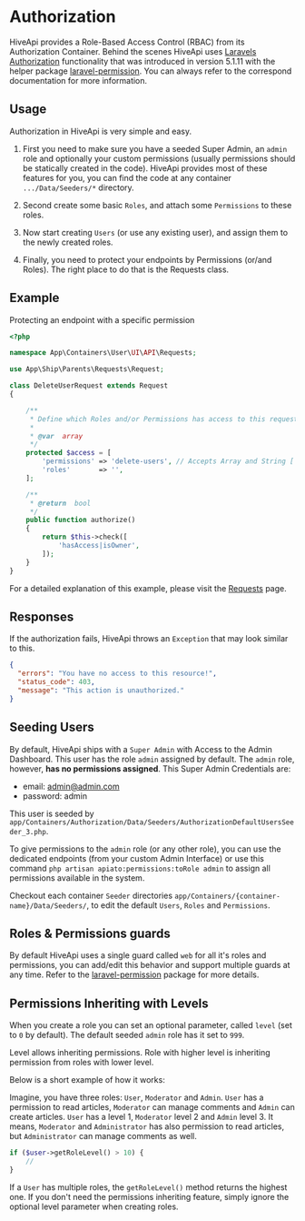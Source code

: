 # Authorization

HiveApi provides a Role-Based Access Control (RBAC) from its Authorization Container. Behind the scenes HiveApi uses 
[Laravels Authorization](https://laravel.com/docs/master/authorization) functionality that was introduced in version 
5.1.11 with the helper package [laravel-permission](https://github.com/spatie/laravel-permission). You can always refer 
to the correspond documentation for more information.

## Usage 

Authorization in HiveApi is very simple and easy. 

1) First you need to make sure you have a seeded Super Admin, an `admin` role and optionally your custom permissions 
(usually permissions should be statically created in the code). HiveApi provides most of these features for you, you 
can find the code at any container `.../Data/Seeders/*` directory.

2) Second create some basic `Roles`, and attach some `Permissions` to these roles.

3) Now start creating `Users` (or use any existing user), and assign them to the newly created roles.

4) Finally, you need to protect your endpoints by Permissions (or/and Roles). The right place to do that is the Requests class.

## Example 

Protecting an endpoint with a specific permission

```php
<?php

namespace App\Containers\User\UI\API\Requests;

use App\Ship\Parents\Requests\Request;

class DeleteUserRequest extends Request
{

    /**
     * Define which Roles and/or Permissions has access to this request.
     *
     * @var  array
     */
    protected $access = [
        'permissions' => 'delete-users', // Accepts Array and String ['delete-users', 'create-users'],
        'roles'       => '',
    ];

    /**
     * @return  bool
     */
    public function authorize()
    {
        return $this->check([
            'hasAccess|isOwner',
        ]);
    }
}
```

For a detailed explanation of this example, please visit the [Requests](./../components/requests.html) page.

## Responses

If the authorization fails, HiveApi throws an `Exception` that may look similar to this.

```json
{
  "errors": "You have no access to this resource!",
  "status_code": 403,
  "message": "This action is unauthorized."
}
```

## Seeding Users

By default, HiveApi ships with a `Super Admin` with Access to the Admin Dashboard. This user has the role `admin` 
assigned by default. The `admin` role, however, **has no permissions assigned**. This Super Admin Credentials are:

+ email: admin@admin.com
+ password: admin

This user is seeded by `app/Containers/Authorization/Data/Seeders/AuthorizationDefaultUsersSeeder_3.php`. 
 
To give permissions to the `admin` role (or any other role), you can use the dedicated endpoints (from your custom 
Admin Interface) or use this command `php artisan apiato:permissions:toRole admin` to assign all permissions available 
in the system.

Checkout each container `Seeder` directories `app/Containers/{container-name}/Data/Seeders/`, to edit the default 
`Users`, `Roles` and `Permissions`.

## Roles & Permissions guards

By default HiveApi uses a single guard called `web` for all it's roles and permissions, you can add/edit this behavior 
and support multiple guards at any time. Refer to the 
[laravel-permission](https://github.com/spatie/laravel-permission#using-multiple-guards) package for more details.

## Permissions Inheriting with Levels

When you create a role you can set an optional parameter, called `level` (set to `0` by default). The default seeded 
`admin` role has it set to `999`.

Level allows inheriting permissions. Role with higher level is inheriting permission from roles with lower level.

Below is a short example of how it works:

Imagine, you have three roles: `User`, `Moderator` and `Admin`. 
`User` has a permission to read articles, `Moderator` can manage comments and `Admin` can create articles. 
`User` has a level 1, `Moderator` level 2 and `Admin` level 3. 
It means, `Moderator` and `Administrator` has also permission to read articles, but `Administrator` can manage 
comments as well.

```php
if ($user->getRoleLevel() > 10) {
    //
}
```

If a `User` has multiple roles, the `getRoleLevel()` method returns the highest one. If you don't need the permissions 
inheriting feature, simply ignore the optional level parameter when creating roles.
